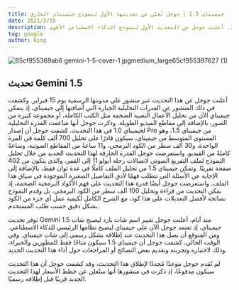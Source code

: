 ```yaml
---
title: جيميناي 1.5 | جوجل تُعلن عن تحديثها الأول لنموذج جيميناي الخارق
date: 2021/3/19
description: بعد إطلاق نموذجها الخارق جيميناي في ديسمبر 2023، أعلنت جوجل عن التحديث الأول لنموذج الذكاء الاصطناعي الأقوى Gemini 1.5، وتعتبر جوجل هذا التحديث جيلًا جديدًا من جيميناي مع تحسينات في الأداء بشكل كبير. ويأتي هذا التحديث ليزيد من قدرات جيمناي الخارقة على التحليل وقراءة البيانات، إذ يعتمد هذا التحديث بشكل أساسي على زيادة حجم البيانات التي يُعالجها جيميناي في جميع الوسائط المختلفة 
tag: google
author: king
---
```

![65cf955369ab6 gemini-1-5-cover-1 jpgmedium_large65cf955397627 (1)](https://github.com/adham-ta/KingV3/assets/69330652/22507cec-49d3-40b9-b6b2-6ecd6e6f0a6b)

## تحديث Gemini 1.5
أعلنت جوجل عن هذا التحديث عبر منشور على مدونتها الرسمية يوم 15 فبراير. وكشفت في ذلك المنشور عن  القدرات التحليلية الجبارة التي أضافتها إلى جيميناي، إذ يتمكن جيميناي الآن من تحليل الأعمال النصية الضخمة مثل الكتب الكاملة، أو مجموعة كبيرة من الصور، بالإضافة إلى مقاطع الفيديو الطويلة. وذكرت جوجل أنها ضاعفت القدرة التحليلية لجيميناي 1.0 في هذا التحديث. كشفت جوجل أن إصدار Pro من جيميناي 1.5، وهو المستوى المتوسط من جيميناي، سيكون قادرًا على تحليل 700 ألف كلمة في المرة الواحدة، و30 ألف سطر من الكود البرمجي، و11 ساعةً من المقاطع الصوتية، وساعةً كاملةً من الفيديو. واستعرضت جوجل القدرة الخارقة لهذا التحديث الجديد من خلال تحليل النموذج لملف التفريغ الصوتي لاتصالات رحلة أبولو 11 إلى القمر، والذي يتكون من 402 صفحة تقريبًا. وتمكن جيميناي 1.5 من تحليل الملف كاملًا في عدة ثوان فقط، بالإضافة إلى الإجابة عن الأسئلة التي تتطلب فهمًا لأدق التفاصيل الصغيرة الموجودة في سياق هذا الملف.
واستعرضت جوجل أيضًا قدرة هذا التحديث على فهم الأكواد البرمجية الضخمة، إذ تمكن التحديث من قراءة وتحليل 100 ألف سطر من الكود البرمجي، بل وقدم النموذج نصائحه لأفضل التعديلات على هذا كود، مع الشرح الكامل لكيفية عمل أي جزء من الكود بشكل دقيق حسب طلب المستخدم.

توفر تحديث Gemini 1.5
منذ أيام، أعلنت جوجل تغيير اسم شات بارد ليصبح شات جيميناي، إذ تعتمد جوجل الآن على جيميناي ليصبح نظامها الرئيسي للذكاء الاصطناعي. ومن المتوقع أن يصل هذا التحديث عند إطلاقه بشكل رسمي إلى شات جيميناي. وفي الوقت الحالي، كشفت جوجل أن جيميناي 1.5 سيكون متاحًا فقط للمطورين والخبراء، وذلك لاختباره وتجربته وتقديم بعض النصائح أو المراجعات حول أداء هذا التحديث الجديد. 

لم تُقدم جوجل موعدًا مُحددًا لإطلاق هذا التحديث، وقد كشفت جوجل أن هذا التحديث سيكون مدفوعًا، إذ ذكرت في منشورها أنها ستُعلن عن خطط الأسعار لهذا التحديث الجديد قريبًا قبل إطلاقه رسميًا.
